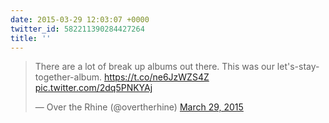 ```yaml
---
date: 2015-03-29 12:03:07 +0000
twitter_id: 582211390284427264
title: ''
---
```


<blockquote class="twitter-tweet"><p lang="en" dir="ltr">There are a lot of break up albums out there. This was our let&#39;s-stay-together-album. <a href="https://t.co/ne6JzWZS4Z">https://t.co/ne6JzWZS4Z</a> <a href="http://t.co/2dq5PNKYAj">pic.twitter.com/2dq5PNKYAj</a></p>&mdash; Over the Rhine (@overtherhine) <a href="https://twitter.com/overtherhine/status/582201149299777536?ref_src=twsrc%5Etfw">March 29, 2015</a></blockquote>
<script async src="https://platform.twitter.com/widgets.js" charset="utf-8"></script>
